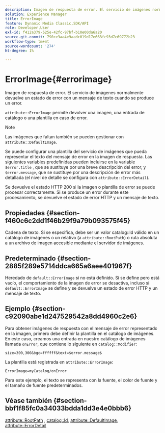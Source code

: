 ```yaml
---
description: Imagen de respuesta de error. El servicio de imágenes normalmente devuelve un estado de error con un mensaje de texto cuando se produce un error.
solution: Experience Manager
title: ErrorImage
feature: Dynamic Media Classic,SDK/API
role: Developer,User
exl-id: f412a379-525e-42fc-97bf-b10e00da6a20
source-git-commit: 790ce3aa4e9aadc019d17e663fc93d7c69772b23
workflow-type: tm+mt
source-wordcount: '274'
ht-degree: 1%

---
```


# ErrorImage{#errorimage}

Imagen de respuesta de error. El servicio de imágenes normalmente devuelve un estado de error con un mensaje de texto cuando se produce un error.

`attribute::ErrorImage` permite devolver una imagen, una entrada de catálogo o una plantilla en caso de error.

>[!NOTE]
>
>Las imágenes que faltan también se pueden gestionar con `attribute::DefaultImage`.

Se puede configurar una plantilla del servicio de imágenes que pueda representar el texto del mensaje de error en la imagen de respuesta. Las siguientes variables predefinidas pueden incluirse en la variable `$error.title` , que se sustituye por una breve descripción del error, y `$error.message`, que se sustituye por una descripción de error más detallada (el nivel de detalle se configura con `attribute::ErrorDetail`).

Se devuelve el estado HTTP 200 si la imagen o plantilla de error se puede procesar correctamente. Si se produce un error durante este procesamiento, se devuelve el estado de error HTTP y un mensaje de texto.

## Propiedades {#section-f460c6c2dd1f46b29f9a79b093575f45}

Cadena de texto. Si se especifica, debe ser un valor catalog::Id válido en un catálogo de imágenes o un relativo (a `attribute::RootPath`) o ruta absoluta a un archivo de imagen accesible mediante el servidor de imágenes.

## Predeterminado {#section-2885f289e5714ddca665a6aee401967f}

Heredado de `default::ErrorImage` si no está definido. Si se define pero está vacío, el comportamiento de la imagen de error se desactiva, incluso si `default::ErrorImage` se define y se devuelve un estado de error HTTP y un mensaje de texto.

## Ejemplo {#section-c92090abe1d247529542a8dd4960c2e6}

Para obtener imágenes de respuesta con el mensaje de error representado en la imagen, primero debe definir la plantilla en el catálogo de imágenes. En este caso, creamos una entrada en nuestro catálogo de imágenes llamada `onError`, que contiene lo siguiente en `catalog::Modifier`:

`size=300,300&bgc=ffffff&text=$error.message$`

La plantilla está registrada en `attribute::ErrorImage`:

`ErrorImage=myCatalog/onError`

Para este ejemplo, el texto se representa con la fuente, el color de fuente y el tamaño de fuente predeterminados.

## Véase también {#section-bbf1f85fc0a34033bdda1dd3e4e0bbb6}

[attribute::RootPath](../../../../../is-api/image-catalog/image-serving-api-ref/c-image-catalog-reference/c-attributes-reference/r-rootpath.md#reference-17d57e5967be403b8408fa7214017494) , [catalog::Id](/help/aem-is-ir-api/is-api/image-catalog/image-serving-api-ref/c-image-catalog-reference/c-image-svg-data-reference/c-image-data-reference/r-id-cat.md), [attribute::DefaultImage](../../../../../is-api/image-catalog/image-serving-api-ref/c-image-catalog-reference/c-attributes-reference/r-is-cat-defaultimage.md#reference-8e9900e129f54ed68462a3c2fc3bc433), [attribute::ErrorDetail](../../../../../is-api/image-catalog/image-serving-api-ref/c-image-catalog-reference/c-attributes-reference/r-errordetail.md#reference-4987c8cddcba4c88960170e49cafc561)
